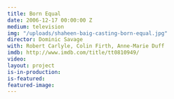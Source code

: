 ```yaml
---
title: Born Equal
date: 2006-12-17 00:00:00 Z
medium: television
img: "/uploads/shaheen-baig-casting-born-equal.jpg"
director: Dominic Savage
with: Robert Carlyle, Colin Firth, Anne-Marie Duff
imdb: http://www.imdb.com/title/tt0810949/
video: 
layout: project
is-in-production: 
is-featured: 
featured-image: 
---
```


